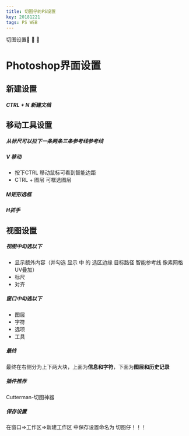 ```yaml
---
title: 切图仔的PS设置
key: 20181221
tags: PS WEB
---
```


切图设置:ghost: :ghost: :ghost:

<!--more-->

# Photoshop界面设置

## 新建设置

##### CTRL + N  新建文档



## 移动工具设置

##### 从标尺可以拉下一条两条三条参考线参考线

##### V 移动

- 按下CTRL 移动鼠标可看到智能边距
- CTRL + 图层 可框选图层

##### M矩形选框

##### H抓手



## 视图设置

##### 视图中勾选以下

- 显示额外内容（并勾选 显示  中 的 选区边缘  目标路径 智能参考线 像素网格 UV叠加）
- 标尺
- 对齐

##### 窗口中勾选以下

- 图层
- 字符
- 选项
- 工具

##### 最终

最终在右侧分为上下两大块，上面为**信息和字符**，下面为**图层和历史记录**

##### 插件推荐
Cutterman-切图神器

##### 保存设置
在窗口=>工作区=>新建工作区   中保存设置命名为  切图仔！！！